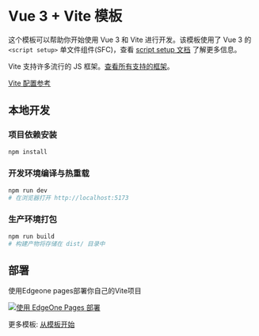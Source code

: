 # Vue 3 + Vite 模板

这个模板可以帮助你开始使用 Vue 3 和 Vite 进行开发。该模板使用了 Vue 3 的 `<script setup>` 单文件组件(SFC)，查看 [script setup 文档](https://cn.vuejs.org/api/sfc-script-setup "https://v3.vuejs.org/api/sfc-script-setup.html#sfc-script-setup") 了解更多信息。

 Vite 支持许多流行的 JS 框架。[查看所有支持的框架](https://cn.vite.dev/guide/#scaffolding-your-first-vite-project "https://vitejs.dev/guide/#scaffolding-your-first-vite-project")。

[Vite 配置参考](https://cn.vite.dev/config/)

## 本地开发

### 项目依赖安装

```sh
npm install
```

### 开发环境编译与热重载

```sh
npm run dev
# 在浏览器打开 http://localhost:5173
```

### 生产环境打包

```sh
npm run build
# 构建产物将存储在 dist/ 目录中
```

## 部署

使用Edgeone pages部署你自己的Vite项目

[![使用 EdgeOne Pages 部署](https://cdnstatic.tencentcs.com/edgeone/pages/deploy.svg)](https://console.cloud.tencent.com/edgeone/pages/new?template=vite-vue3)

更多模板: [从模板开始](https://console.cloud.tencent.com/edgeone/pages/create/template)
